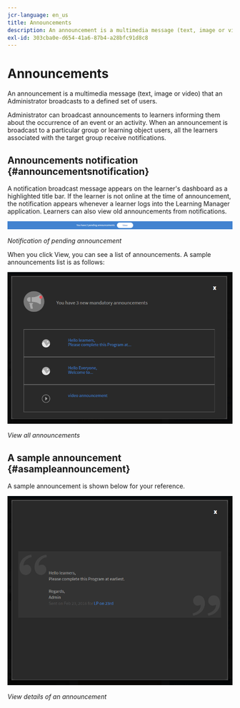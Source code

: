 ```yaml
---
jcr-language: en_us
title: Announcements
description: An announcement is a multimedia message (text, image or video) that an Administrator broadcasts to a defined set of users.
exl-id: 303cba0e-d654-41a6-87b4-a28bfc91d8c8
---
```

# Announcements

An announcement is a multimedia message (text, image or video) that an Administrator broadcasts to a defined set of users.

Administrator can broadcast announcements to learners informing them about the occurrence of an event or an activity. When an announcement is broadcast to a particular group or learning object users, all the learners associated with the target group receive notifications.

## Announcements notification {#announcementsnotification}

A notification broadcast message appears on the learner's dashboard as a highlighted title bar. If the learner is not online at the time of announcement, the notification appears whenever a learner logs into the Learning Manager application. Learners can also view old announcements from notifications.

![](assets/pending-announcements.png)

*Notification of pending announcement*

When you click View, you can see a list of announcements. A sample announcements list is as follows:

![](assets/learner-announcements-list.png)

*View all announcements*

## A sample announcement {#asampleannouncement}

A sample announcement is shown below for your reference.

![](assets/announcement-details.png)

*View details of an announcement*
